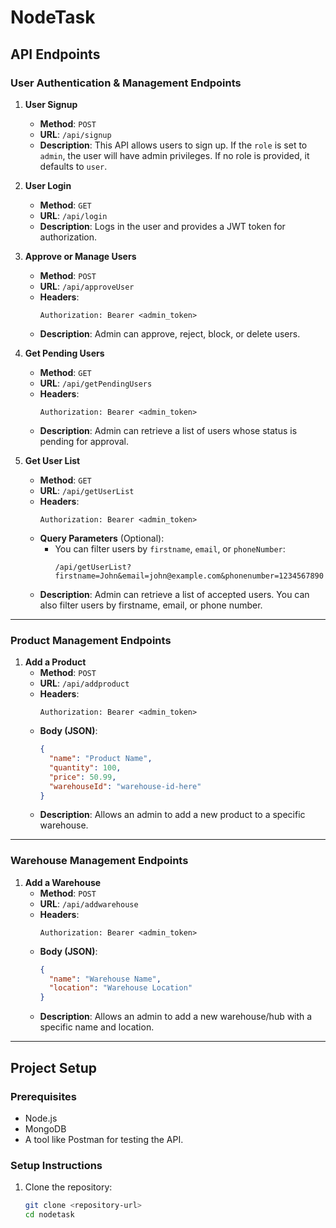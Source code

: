 # NodeTask

## API Endpoints

### User Authentication & Management Endpoints

1. **User Signup**
   - **Method**: `POST`
   - **URL**: `/api/signup`
   - **Description**: This API allows users to sign up. If the `role` is set to `admin`, the user will have admin privileges. If no role is provided, it defaults to `user`.

2. **User Login**
   - **Method**: `GET`
   - **URL**: `/api/login`
   - **Description**: Logs in the user and provides a JWT token for authorization.

3. **Approve or Manage Users**
   - **Method**: `POST`
   - **URL**: `/api/approveUser`
   - **Headers**: 
     ```text
     Authorization: Bearer <admin_token>
     ```
   - **Description**: Admin can approve, reject, block, or delete users.

4. **Get Pending Users**
   - **Method**: `GET`
   - **URL**: `/api/getPendingUsers`
   - **Headers**: 
     ```text
     Authorization: Bearer <admin_token>
     ```
   - **Description**: Admin can retrieve a list of users whose status is pending for approval.

5. **Get User List**
   - **Method**: `GET`
   - **URL**: `/api/getUserList`
   - **Headers**: 
     ```text
     Authorization: Bearer <admin_token>
     ```
   - **Query Parameters** (Optional):
     - You can filter users by `firstname`, `email`, or `phoneNumber`:
       ```text
       /api/getUserList?firstname=John&email=john@example.com&phonenumber=1234567890
       ```
   - **Description**: Admin can retrieve a list of accepted users. You can also filter users by firstname, email, or phone number.

---

### Product Management Endpoints

1. **Add a Product**
   - **Method**: `POST`
   - **URL**: `/api/addproduct`
   - **Headers**: 
     ```text
     Authorization: Bearer <admin_token>
     ```
   - **Body (JSON)**:
     ```json
     {
       "name": "Product Name",
       "quantity": 100,
       "price": 50.99,
       "warehouseId": "warehouse-id-here"
     }
     ```
   - **Description**: Allows an admin to add a new product to a specific warehouse.

---

### Warehouse Management Endpoints

1. **Add a Warehouse**
   - **Method**: `POST`
   - **URL**: `/api/addwarehouse`
   - **Headers**: 
     ```text
     Authorization: Bearer <admin_token>
     ```
   - **Body (JSON)**:
     ```json
     {
       "name": "Warehouse Name",
       "location": "Warehouse Location"
     }
     ```
   - **Description**: Allows an admin to add a new warehouse/hub with a specific name and location.

---

## Project Setup

### Prerequisites

- Node.js
- MongoDB
- A tool like Postman for testing the API.

### Setup Instructions

1. Clone the repository:
   ```bash
   git clone <repository-url>
   cd nodetask
